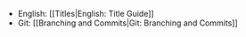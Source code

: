 - English: [[Titles|English: Title Guide]]
- Git: [[Branching and Commits|Git: Branching and Commits]]